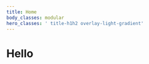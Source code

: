 ```yaml
---
title: Home
body_classes: modular
hero_classes: ' title-h1h2 overlay-light-gradient'
---
```


# Hello